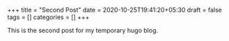 +++
title = "Second Post"
date = 2020-10-25T19:41:20+05:30
draft = false
tags = []
categories = []
+++

This is the second post for my temporary hugo blog.
